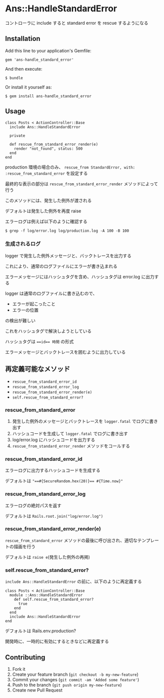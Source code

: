 # Ans::HandleStandardError

コントローラに include すると standard error を rescue するようになる

## Installation

Add this line to your application's Gemfile:

    gem 'ans-handle_standard_error'

And then execute:

    $ bundle

Or install it yourself as:

    $ gem install ans-handle_standard_error

## Usage

    class Posts < ActionController::Base
      include Ans::HandleStandardError

      private

      def rescue_from_standard_error_render(e)
        render "not_found", status: 500
      end
    end

production 環境の場合のみ、 `rescue_from StandardError, with: :rescue_from_standard_error` を設定する

最終的な表示の部分は `rescue_from_standard_error_render` メソッドによって行う

このメソッドには、発生した例外が渡される

デフォルトは発生した例外を再度 raise

エラーログは例えば以下のように確認する

    $ grep -f log/error.log log/production.log -A 100 -B 100

### 生成されるログ

logger で発生した例外メッセージと、バックトレースを出力する

これにより、通常のログファイルにエラーが書き込まれる

エラーメッセージにはハッシュタグを含め、ハッシュタグは error.log に出力する

logger は通常のログファイルに書き込むので、

* エラーが起こったこと
* エラーの位置

の検出が難しい

これをハッシュタグで解決しようとしている

ハッシュタグは `==id== 時間` の形式

エラーメッセージとバックトレースを囲むように出力している


## 再定義可能なメソッド

* `rescue_from_standard_error_id`
* `rescue_from_standard_error_log`
* `rescue_from_standard_error_render(e)`
* `self.rescue_from_standard_error?`

### rescue_from_standard_error

1. 発生した例外のメッセージとバックトレースを `logger.fatal` でログに書き出す
2. ハッシュコードを生成して `logger.fatal` でログに書き出す
3. log/error.log にハッシュコードを出力する
4. `rescue_from_standard_error_render` メソッドをコールする

### rescue_from_standard_error_id

エラーログに出力するハッシュコードを生成する

デフォルトは `"==#{SecureRandom.hex(20)}== #{Time.now}"`

### rescue_from_standard_error_log

エラーログの絶対パスを返す

デフォルトは `Rails.root.join("log/error.log")`

### rescue_from_standard_error_render(e)

`rescue_from_standard_error` メソッドの最後に呼び出され、適切なテンプレートの描画を行う

デフォルトは `raise e`(発生した例外の再掲)

### self.rescue_from_standard_error?

`include Ans::HandleStandardError` の前に、以下のように再定義する

    class Posts < ActionController::Base
      module ::Ans::HandleStandardError
        def self.rescue_from_standard_error?
          true
        end
      end
      include Ans::HandleStandardError
    end

デフォルトは Rails.env.production?

開発時に、一時的に有効にするときなどに再定義する

## Contributing

1. Fork it
2. Create your feature branch (`git checkout -b my-new-feature`)
3. Commit your changes (`git commit -am 'Added some feature'`)
4. Push to the branch (`git push origin my-new-feature`)
5. Create new Pull Request
